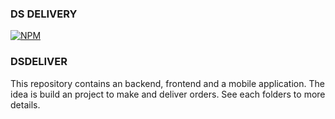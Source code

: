 ### DS DELIVERY
[![NPM](https://img.shields.io/npm/l/react)](https://github.com/PedroBSantos/dsdeliver-sds2/blob/master/LICENSE)

### DSDELIVER
This repository contains an backend, frontend and a mobile application. The idea is build an project to make and deliver orders.
See each folders to more details.
